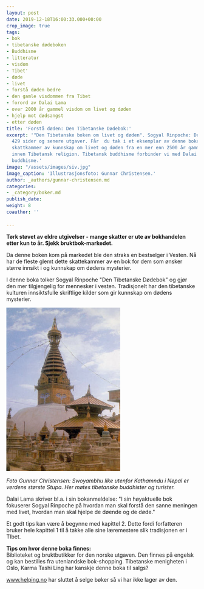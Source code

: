 ```yaml
---
layout: post
date: 2019-12-18T16:00:33.000+00:00
crop_image: true
tags:
- bok
- tibetanske dødeboken
- Buddhisme
- litteratur
- visdom
- Tibet'
- døde
- livet
- forstå døden bedre
- den gamle visdommen fra Tibet
- forord av Dalai Lama
- over 2000 år gammel visdom om livet og døden
- hjelp mot dødsangst
- etter døden
title: 'Forstå døden: Den Tibetanske Dødebok:'
excerpt: '"Den Tibetanske boken om livet og døden". Sogyal Rinpoche: Dreyer 1996.
  429 sider og senere utgaver. Får  du tak i et eksemplar av denne boka har du et
  skattkammer av kunnskap om livet og døden fra en mer enn 2500 år gammel tradisjon
  innen Tibetansk religion. Tibetansk buddhisme forbinder vi med Dalai Lama og tantrisk
  buddhisme.'
image: "/assets/images/siv.jpg"
image_caption: 'Illustrasjonsfoto: Gunnar Christensen.'
author: _authors/gunnar-christensen.md
categories:
- _category/boker.md
publish_date: 
weight: 8
coauthor: ''

---
```

**Tørk støvet av eldre utgivelser - mange skatter er ute av bokhandelen etter kun to år. Sjekk bruktbok-markedet.**

Da denne boken kom på markedet ble den straks en bestselger i Vesten. Nå har de fleste glemt dette skattekammer av en bok for dem som ønsker større innsikt i og kunnskap om dødens mysterier.

I denne boka tolker Sogyal Rinpoche "Den Tibetanske Dødebok" og gjør den mer tilgjengelig for mennesker i vesten. Tradisjonelt har den tibetanske kulturen innsiktsfulle skriftlige kilder som gir kunnskap om dødens mysterier.

![](/assets/images/stupanepal.jpg)

_Foto Gunnar Christensen: Swoyambhu like utenfor Kathamndu i Nepal er verdens største Stupa. Her møtes tibetanske buddhister og turister._

Dalai Lama skriver bl.a. i sin bokanmeldelse: "I sin høyaktuelle bok fokuserer Sogyal Rinpoche på hvordan man skal forstå den sanne meningen med livet, hvordan man skal hjelpe de døende og de døde."

Et godt tips kan være å begynne med kapittel 2. Dette fordi forfatteren bruker hele kapittel 1 til å takke alle sine læremestere slik tradisjonen er i TIbet.

**Tips om hvor denne boka finnes:**  
Biblioteket og bruktbutikker for den norske utgaven. Den finnes på engelsk og kan bestilles fra utenlandske bok-shopping. Tibetanske menigheten i Oslo, Karma Tashi Ling har kanskje denne boka til salgs?

www.helping.no har sluttet å selge bøker så vi har ikke lager av den.